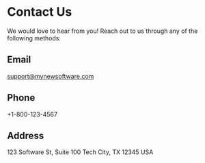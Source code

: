 # Contact Us

We would love to hear from you! Reach out to us through any of the following methods:

## Email

support@mynewsoftware.com

## Phone

+1-800-123-4567

## Address

123 Software St, Suite 100
Tech City, TX 12345
USA